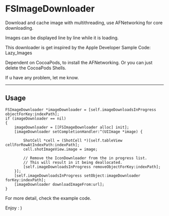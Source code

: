 FSImageDownloader
=================

Download and cache image with multithreading, use AFNetworking for core downloading.

Images can be displayed line by line while it is loading.

This downloader is get inspired by the Apple Developer Sample Code: Lazy_Images

Dependent on CocoaPods, to install the AFNetworking. Or you can just delete the CocoaPods Shells.

If u have any problem, let me know.

---

## Usage

    FSImageDownloader *imageDownloader = [self.imageDownloadsInProgress objectForKey:indexPath];
    if (imageDownloader == nil)
    {
        imageDownloader = [[FSImageDownloader alloc] init];
        [imageDownloader setCompletionHandler:^(UIImage *image) {
            
            ShotCell *cell = (ShotCell *)[self.tableView cellForRowAtIndexPath:indexPath];
            cell.shotImageView.image = image;
            
            // Remove the IconDownloader from the in progress list.
            // This will result in it being deallocated.
            [self.imageDownloadsInProgress removeObjectForKey:indexPath];
        }];
        [self.imageDownloadsInProgress setObject:imageDownloader forKey:indexPath];
        [imageDownloader downloadImageFrom:url];
    }
    
    
For more detail, check the example code.

Enjoy : )